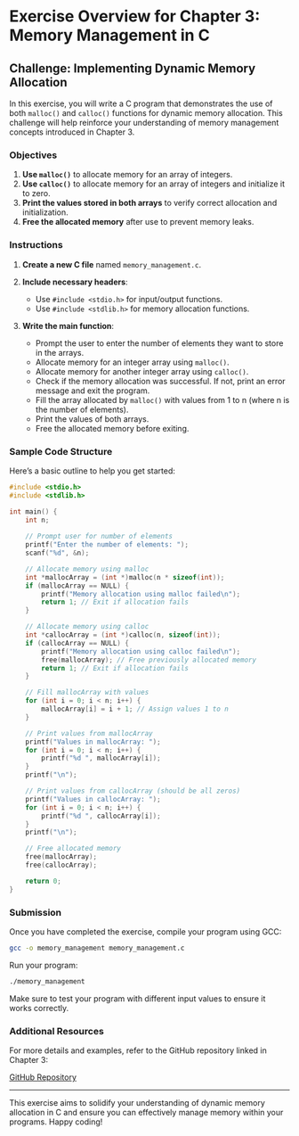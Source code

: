 # Exercise Overview for Chapter 3: Memory Management in C

## Challenge: Implementing Dynamic Memory Allocation

In this exercise, you will write a C program that demonstrates the use of both `malloc()` and `calloc()` functions for dynamic memory allocation. This challenge will help reinforce your understanding of memory management concepts introduced in Chapter 3.

### Objectives

1. **Use `malloc()`** to allocate memory for an array of integers.
2. **Use `calloc()`** to allocate memory for an array of integers and initialize it to zero.
3. **Print the values stored in both arrays** to verify correct allocation and initialization.
4. **Free the allocated memory** after use to prevent memory leaks.

### Instructions

1. **Create a new C file** named `memory_management.c`.
2. **Include necessary headers**:
   - Use `#include <stdio.h>` for input/output functions.
   - Use `#include <stdlib.h>` for memory allocation functions.

3. **Write the main function**:
   - Prompt the user to enter the number of elements they want to store in the arrays.
   - Allocate memory for an integer array using `malloc()`.
   - Allocate memory for another integer array using `calloc()`.
   - Check if the memory allocation was successful. If not, print an error message and exit the program.
   - Fill the array allocated by `malloc()` with values from 1 to n (where n is the number of elements).
   - Print the values of both arrays.
   - Free the allocated memory before exiting.

### Sample Code Structure

Here’s a basic outline to help you get started:

```c
#include <stdio.h>
#include <stdlib.h>

int main() {
    int n;
    
    // Prompt user for number of elements
    printf("Enter the number of elements: ");
    scanf("%d", &n);

    // Allocate memory using malloc
    int *mallocArray = (int *)malloc(n * sizeof(int));
    if (mallocArray == NULL) {
        printf("Memory allocation using malloc failed\n");
        return 1; // Exit if allocation fails
    }

    // Allocate memory using calloc
    int *callocArray = (int *)calloc(n, sizeof(int));
    if (callocArray == NULL) {
        printf("Memory allocation using calloc failed\n");
        free(mallocArray); // Free previously allocated memory
        return 1; // Exit if allocation fails
    }

    // Fill mallocArray with values
    for (int i = 0; i < n; i++) {
        mallocArray[i] = i + 1; // Assign values 1 to n
    }

    // Print values from mallocArray
    printf("Values in mallocArray: ");
    for (int i = 0; i < n; i++) {
        printf("%d ", mallocArray[i]);
    }
    printf("\n");

    // Print values from callocArray (should be all zeros)
    printf("Values in callocArray: ");
    for (int i = 0; i < n; i++) {
        printf("%d ", callocArray[i]);
    }
    printf("\n");

    // Free allocated memory
    free(mallocArray);
    free(callocArray);

    return 0;
}
```

### Submission

Once you have completed the exercise, compile your program using GCC:

```bash
gcc -o memory_management memory_management.c
```

Run your program:

```bash
./memory_management
```

Make sure to test your program with different input values to ensure it works correctly.

### Additional Resources

For more details and examples, refer to the GitHub repository linked in Chapter 3:

[GitHub Repository](https://github.com/myselfbasil/Introduction-to-C-in-Linux)

---

This exercise aims to solidify your understanding of dynamic memory allocation in C and ensure you can effectively manage memory within your programs. Happy coding!
